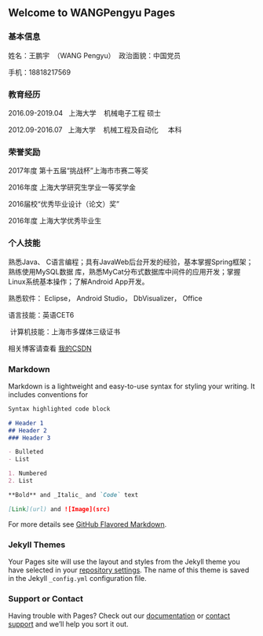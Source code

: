 ## Welcome to WANGPengyu Pages
### 基本信息
  姓名：王鹏宇  （WANG Pengyu）  政治面貌：中国党员
  
  手机：18818217569

### 教育经历
  2016.09-2019.04   上海大学    机械电子工程         硕士
  
  2012.09-2016.07   上海大学    机械工程及自动化     本科
### 荣誉奖励
  2017年度 第十五届“挑战杯”上海市市赛二等奖
  
  2016年度 上海大学研究生学业一等奖学金
  
  2016届校“优秀毕业设计（论文）奖”
  
  2016年度 上海大学优秀毕业生
### 个人技能
  熟悉Java、 C语言编程；具有JavaWeb后台开发的经验，基本掌握Spring框架；熟练使用MySQL数据
库，熟悉MyCat分布式数据库中间件的应用开发；掌握Linux系统基本操作；了解Android App开发。

  熟悉软件： Eclipse， Android Studio， DbVisualizer， Office
  
  语言技能：英语CET6
  
  计算机技能：上海市多媒体三级证书
  
相关博客请查看 [我的CSDN](http://blog.csdn.net/Py_Wang) 

### Markdown

Markdown is a lightweight and easy-to-use syntax for styling your writing. It includes conventions for

```markdown
Syntax highlighted code block

# Header 1
## Header 2
### Header 3

- Bulleted
- List

1. Numbered
2. List

**Bold** and _Italic_ and `Code` text

[Link](url) and ![Image](src)
```

For more details see [GitHub Flavored Markdown](https://guides.github.com/features/mastering-markdown/).

### Jekyll Themes

Your Pages site will use the layout and styles from the Jekyll theme you have selected in your [repository settings](https://github.com/PY-WANG/pywang.github.com/settings). The name of this theme is saved in the Jekyll `_config.yml` configuration file.

### Support or Contact

Having trouble with Pages? Check out our [documentation](https://help.github.com/categories/github-pages-basics/) or [contact support](https://github.com/contact) and we’ll help you sort it out.
